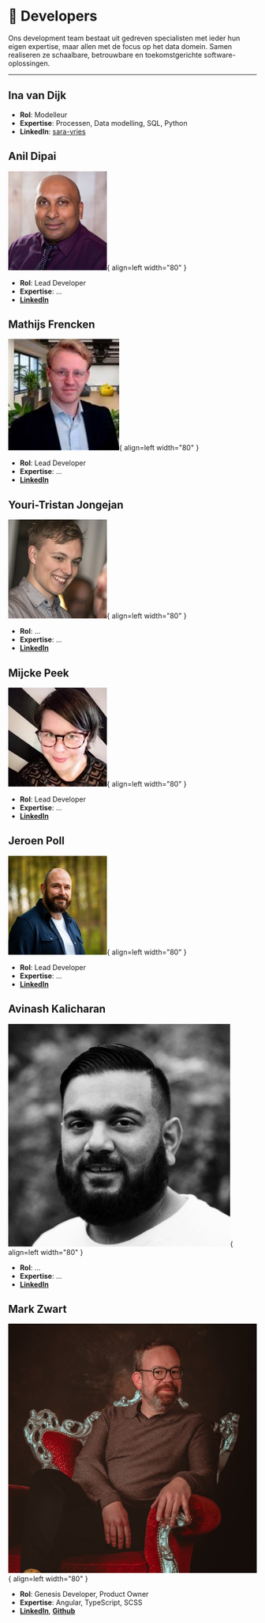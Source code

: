 # 👥 Developers

Ons development team bestaat uit gedreven specialisten met ieder hun eigen expertise, maar allen met de focus op het data domein. Samen realiseren ze schaalbare, betrouwbare en toekomstgerichte software-oplossingen.

---

## Ina van Dijk

* **Rol**: Modelleur
* **Expertise**: Processen, Data modelling, SQL, Python
* **LinkedIn**: [sara-vries](https://github.com/sara-vries)

## Anil Dipai
![Anil Dipai](images/developers/anil_dipai.jpeg){ align=left width="80" }

* **Rol**: Lead Developer
* **Expertise**: ...
* **[LinkedIn](https://www.linkedin.com/in/anil-dipai-3a4a096/)**

## Mathijs Frencken
![Mathijs Frencken](images/developers/mathijs_frencken.jpg){ align=left width="80" }

* **Rol**: Lead Developer
* **Expertise**: ...
* **[LinkedIn](https://www.linkedin.com/in/mathijsfrencken/)**

## Youri-Tristan Jongejan
![Youri-Tristan Jongejan](images/developers/youri_tristan_jongejan.jpeg){ align=left width="80" }

* **Rol**: ...
* **Expertise**: ...
* **[LinkedIn](https://www.linkedin.com/in/youritristanjongejan/)**

## Mijcke Peek
![Mijcke Peek](images/developers/mijcke_peek.jpeg){ align=left width="80" }

* **Rol**: Lead Developer
* **Expertise**: ...
* **[LinkedIn](https://www.linkedin.com/in/mijckepeek/)**

## Jeroen Poll
![Jeroen Poll](images/developers/jeroen_poll.jpeg){ align=left width="80" }

* **Rol**: Lead Developer
* **Expertise**: ...
* **[LinkedIn](https://www.linkedin.com/in/jeroenpoll/)**

## Avinash Kalicharan
![Avinash Kalicharan](images/developers/avinash_kalicharan.jpeg){ align=left width="80" }

* **Rol**: ...
* **Expertise**: ...
* **[LinkedIn](https://www.linkedin.com/in/avinashkalicharan/)**

## Mark Zwart
![Mark Zwart](images/developers/mark_zwart.jpeg){ align=left width="80" }

* **Rol**: Genesis Developer, Product Owner
* **Expertise**: Angular, TypeScript, SCSS
* **[LinkedIn](https://github.com/sara-vries)**, **[Github](https://github.com/mark-me)**
